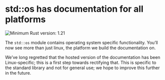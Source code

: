 # std::os has documentation for all platforms

![Minimum Rust version: 1.21](https://img.shields.io/badge/Minimum%20Rust%20Version-1.21-brightgreen.svg)

The `std::os` module contains operating system specific functionality. You’ll
now see more than just linux, the platform we build the documentation on.

We’ve long regretted that the hosted version of the documentation has been
Linux-specific; this is a first step towards rectifying that. This is
specific to the standard library and not for general use; we hope to improve
this further in the future.